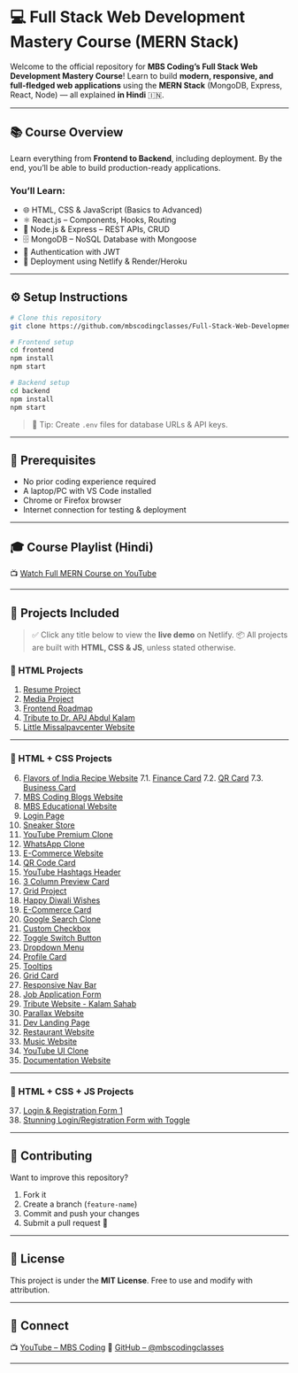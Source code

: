 # 💻 Full Stack Web Development Mastery Course (MERN Stack)

Welcome to the official repository for **MBS Coding’s Full Stack Web Development Mastery Course**!
Learn to build **modern, responsive, and full-fledged web applications** using the **MERN Stack** (MongoDB, Express, React, Node) — all explained **in Hindi** 🇮🇳.

---

## 📚 Course Overview

Learn everything from **Frontend to Backend**, including deployment.
By the end, you’ll be able to build production-ready applications.

### You’ll Learn:

* 🌐 HTML, CSS & JavaScript (Basics to Advanced)
* ⚛️ React.js – Components, Hooks, Routing
* 🧩 Node.js & Express – REST APIs, CRUD
* 🗄 MongoDB – NoSQL Database with Mongoose
* 🔐 Authentication with JWT
* 🚀 Deployment using Netlify & Render/Heroku

---

## ⚙️ Setup Instructions

```bash
# Clone this repository
git clone https://github.com/mbscodingclasses/Full-Stack-Web-Development-Mastery.git
```

```bash
# Frontend setup
cd frontend
npm install
npm start
```

```bash
# Backend setup
cd backend
npm install
npm start
```

> 🧠 Tip: Create `.env` files for database URLs & API keys.

---

## 🧠 Prerequisites

* No prior coding experience required
* A laptop/PC with VS Code installed
* Chrome or Firefox browser
* Internet connection for testing & deployment

---

## 🎓 Course Playlist (Hindi)

📺 [Watch Full MERN Course on YouTube](https://www.youtube.com/@MBSCoding/playlists)

---

## 🧩 Projects Included

> ✅ Click any title below to view the **live demo** on Netlify.
> 📦 All projects are built with **HTML, CSS & JS**, unless stated otherwise.

### 🔹 HTML Projects

1. [Resume Project](https://resumeprojectinhtml.netlify.app/)
2. [Media Project](https://mediaprojectinhtml.netlify.app/)
3. [Frontend Roadmap](https://frontendroadmaphtmlproject.netlify.app/)
4. [Tribute to Dr. APJ Abdul Kalam](https://drapjabdulkalamtribute.netlify.app/)
5. [Little Missalpavcenter Website](https://littilemissalpavcenterbymbscoding.netlify.app/)

---

### 🔹 HTML + CSS Projects

6. [Flavors of India Recipe Website](https://flavorsofindiabymbscodingcssproject.netlify.app/)
7.1. [Finance Card](https://financialcardcssprojectbymbscoding.netlify.app/)
7.2. [QR Card](https://qrcodecssprojectbymbscoding.netlify.app/)
7.3. [Business Card](https://businesscardcssprojectbymbscoding.netlify.app/)
8. [MBS Coding Blogs Website](https://mbscodingblogs.netlify.app/)
9. [MBS Educational Website](https://mbseducational.netlify.app/)
10. [Login Page](https://loginpagebymbscoding.netlify.app/)
11. [Sneaker Store](https://sneakerstorebymbscoding.netlify.app/)
12. [YouTube Premium Clone](https://ytpremiumbymbscoding.netlify.app/)
13. [WhatsApp Clone](https://watsappbymbscoding.netlify.app/)
14. [E-Commerce Website](https://ecommercebymbscoding.netlify.app/)
15. [QR Code Card](https://qrcodecardbymbscoding.netlify.app/)
16. [YouTube Hashtags Header](https://ythashtagsheaderbymbscoding.netlify.app/)
17. [3 Column Preview Card](https://3columnpreviewcardbymbscoding.netlify.app/)
18. [Grid Project](https://gridprojectbymbscoding.netlify.app/)
19. [Happy Diwali Wishes](https://happydiwaliwishesbymbscoding.netlify.app/)
20. [E-Commerce Card](https://ecommercecardbymbscoding.netlify.app/)
21. [Google Search Clone](https://googlesearchclonebymbscoding.netlify.app/)
22. [Custom Checkbox](https://customcheckboxbymbscoding.netlify.app/)
23. [Toggle Switch Button](https://toggleswitchbuttonbymbscoding.netlify.app/)
24. [Dropdown Menu](https://dropdownmenubymbscoding.netlify.app/)
25. [Profile Card](https://profilecardbymbscoding.netlify.app/)
26. [Tooltips](https://tooltipsbymbscoding.netlify.app/)
27. [Grid Card](https://gridcardbymbscoding.netlify.app/)
28. [Responsive Nav Bar](https://responsivenavbarbymbscoding.netlify.app/)
29. [Job Application Form](https://jobapplicationformbymbscoding.netlify.app/)
30. [Tribute Website - Kalam Sahab](https://tribute-website-kalam-sahab-mbscoding.netlify.app/)
31. [Parallax Website](https://parallax-website-by-mbscoding.netlify.app/)
32. [Dev Landing Page](https://dev-landing-page-mbscoding.netlify.app/)
33. [Restaurant Website](https://restaurant-website-mbscoding.netlify.app/)
34. [Music Website](https://music-website-mbscoding.netlify.app/)
35. [YouTube UI Clone](https://youtube-clone-mbscoding.netlify.app/)
36. [Documentation Website](https://documentation-website-mbs-coding.netlify.app/)

---

### 🔹 HTML + CSS + JS Projects

37. [Login & Registration Form 1](https://loginregistrationformbymbscoding.netlify.app/)
38. [Stunning Login/Registration Form with Toggle](https://best-login-registration-formmbscoding.netlify.app/)

---

## 🤝 Contributing

Want to improve this repository?

1. Fork it
2. Create a branch (`feature-name`)
3. Commit and push your changes
4. Submit a pull request 🚀

---

## 🏅 License

This project is under the **MIT License**.
Free to use and modify with attribution.

---

## 💬 Connect

📺 [YouTube – MBS Coding](https://www.youtube.com/@MBSCoding/videos)
🐙 [GitHub – @mbscodingclasses](https://github.com/mbscodingclasses)

---

